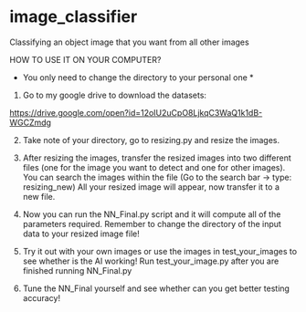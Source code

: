 # image_classifier
Classifying an object image that you want from all other images


HOW TO USE IT ON YOUR COMPUTER?

* You only need to change the directory to your personal one *

1. Go to my google drive to download the datasets:

https://drive.google.com/open?id=12oIU2uCpO8LjkqC3WaQ1k1dB-WGCZmdg

2. Take note of your directory, go to resizing.py and resize the images.

3. After resizing the images, transfer the resized images into two different files (one for the image you want to detect and one for other images). You can search the images within the file (Go to the search bar -> type: resizing_new) All your resized image will appear, now transfer it to a new file.

4. Now you can run the NN_Final.py script and it will compute all of the parameters required. Remember to change the directory of the input data to your resized image file!

5. Try it out with your own images or use the images in test_your_images to see whether is the AI working! Run test_your_image.py after you are finished running NN_Final.py

6. Tune the NN_Final yourself and see whether can you get better testing accuracy!
